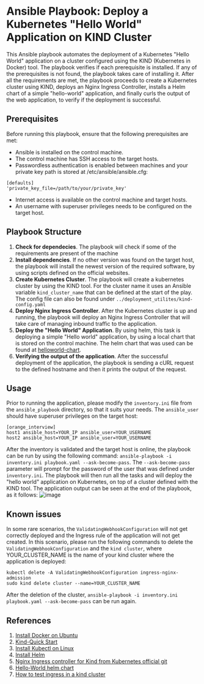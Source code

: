 # **Ansible Playbook: Deploy a Kubernetes "Hello World" Application on KIND Cluster**

This Ansible playbook automates the deployment of a Kubernetes "Hello World" application on a cluster configured using the KIND (Kubernetes in Docker) tool. The playbook verifies if each prerequisite is installed. If any of the prerequisites is not found, the playbook takes care of installing it. After all the requirements are met, the playbook proceeds to create a Kubernetes cluster using KIND, deploys an Nginx Ingress Controller, installs a Helm chart of a simple "hello-world" application, and finally curls the output of the web application, to verify if the deployment is successful.



## **Prerequisites**

Before running this playbook, ensure that the following prerequisites are met:
- Ansible is installed on the control machine.
- The control machine has SSH access to the target hosts.
- Passwordless authentication is enabled between machines and your private key path is stored at /etc/ansible/ansible.cfg:
```
[defaults]
'private_key_file=/path/to/your/private_key'
```
- Internet access is available on the control machine and target hosts.
- An username with superuser privileges needs to be configured on the target host.

## Playbook Structure 
1. **Check for dependecies**. The playbook will check if some of the requirements are present of the machine
2. **Install dependencies**. If no other version was found on the target host, the playbook will install the newest version of the required software, by using scripts defined on the official websites.
3. **Create Kubernetes Cluster**. The playbook will create a kubernetes cluster by using the KIND tool. For the cluster name it uses an Ansible variable `kind_cluster_name` that can be defined at the start of the play. The config file can also be found under `../deployment_utilites/kind-config.yaml`
4. **Deploy Nginx Ingress Controller**. After the Kubernetes cluster is up and running, the playbook will deploy an Nginx Ingress Controller that will take care of managing inbound traffic to the application.
5. **Deploy the "Hello World" Application**. By using helm, this task is deploying a simple "Hello world" application, by using a local chart that is stored on the control machine. The helm chart that was used can be found at [helloworld-chart](https://artifacthub.io/packages/helm/crowdsec/helloworld).
6. **Verifying the output of the application**. After the successful deployment of the application, the playbook is sending a cURL request to the defined hostname and then it prints the output of the request.

## **Usage**
  Prior to running the application, please modify the `inventory.ini` file from the `ansible_playbook` directory, so that it suits your needs. The `ansible_user` should have superuser privileges on the target host:
  ```
[orange_interview]
host1 ansible_host=YOUR_IP ansible_user=YOUR_USERNAME
host2 ansible_host=YOUR_IP ansible_user=YOUR_USERNAME
```

After the inventory is validated and the target host is online, the playbook can be run by using the following command:
` ansible-playbook -i inventory.ini playbook.yaml --ask-become-pass `. The `--ask-become-pass` parameter will prompt for the password of the user that was defined under `inventory.ini`.
The playbook will then run all the tasks and will deploy the "hello world" application on Kubernetes, on top of a cluster defined with the KIND tool. The application output can be seen at the end of the playbook, as it follows:
![image](https://github.com/Dragos-Gerea/orange-services-task/assets/74601702/1d2f69c2-61a1-4c12-bc4f-5766c3dc8f2a)

## **Known issues**
In some rare scenarios, the `ValidatingWebhookConfiguration` will not get correctly deployed and the Ingress rule of the application will not get created. In this scenario, please run the following commands to delete the `ValidatingWebhookConfiguration` and the `kind cluster`, where YOUR_CLUSTER_NAME is the name of your kind cluster where the application is deployed:
```
kubectl delete -A ValidatingWebhookConfiguration ingress-nginx-admission
sudo kind delete cluster --name=YOUR_CLUSTER_NAME
```
After the deletion of the cluster, ` ansible-playbook -i inventory.ini playbook.yaml --ask-become-pass ` can be run again.


## **References** 
1. [Install Docker on Ubuntu](https://docs.docker.com/engine/install/ubuntu/)
2. [Kind-Quick Start](https://kind.sigs.k8s.io/docs/user/quick-start/)
3. [Install Kubectl on Linux](https://kubernetes.io/docs/tasks/tools/install-kubectl-linux/)
4. [Install Helm](https://helm.sh/docs/intro/install/)
5. [Nginx Ingress controller for Kind from Kubernetes official git](https://github.com/kubernetes/ingress-nginx/tree/main/deploy/static/provider/kind)
6. [Hello-World helm chart](https://artifacthub.io/packages/helm/crowdsec/helloworld)
7. [How to test ingress in a kind cluster](https://dustinspecker.com/posts/test-ingress-in-kind/)

 
